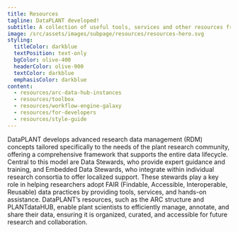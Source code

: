 ```yaml
---
title: Resources
tagline: DataPLANT developed!
subtitle: A collection of useful tools, services and other resources from DataPLANT.
image: /src/assets/images/subpage/resources/resources-hero.svg
styling:
  titleColor: darkblue
  textPosition: text-only
  bgColor: olive-400
  headerColor: olive-900
  textColor: darkblue
  emphasisColor: darkblue
content: 
  - resources/arc-data-hub-instances
  - resources/toolbox
  - resources/workflow-engine-galaxy
  - resources/for-developers
  - resources/style-guide
---
```


DataPLANT develops advanced research data management (RDM) concepts tailored specifically to the needs of the plant research community, offering a comprehensive framework that supports the entire data lifecycle. Central to this model are Data Stewards, who provide expert guidance and training, and Embedded Data Stewards, who integrate within individual research consortia to offer localized support. These stewards play a key role in helping researchers adopt FAIR (Findable, Accessible, Interoperable, Reusable) data practices by providing tools, services, and hands-on assistance. DataPLANT’s resources, such as the ARC structure and PLANTdataHUB, enable plant scientists to efficiently manage, annotate, and share their data, ensuring it is organized, curated, and accessible for future research and collaboration.